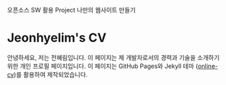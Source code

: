 오픈소스 SW 활용 Project 나만의 웹사이트 만들기
# Jeonhyelim's CV
안녕하세요, 저는 전혜림입니다. 이 페이지는 제 개발자로서의 경력과 기술을 소개하기 위한 개인 프로필 페이지입니다. 이 페이지는 GitHub Pages와 Jekyll 테마 ([online-cv](https://github.com/sharu725/online-cv))를 활용하여 제작되었습니다.

